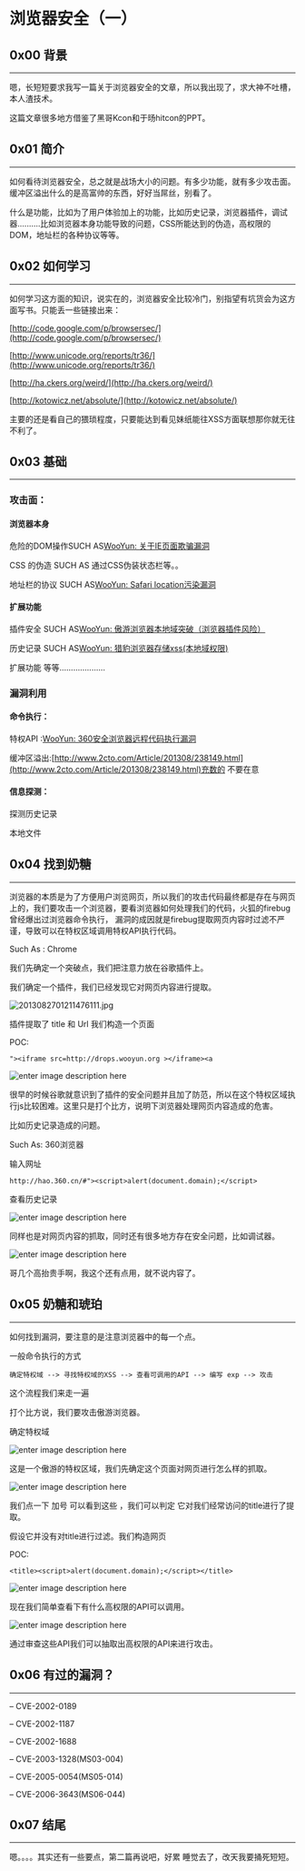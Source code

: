 # 浏览器安全（一）

0x00 背景
-------

* * *

嗯，长短短要求我写一篇关于浏览器安全的文章，所以我出现了，求大神不吐槽，本人渣技术。

这篇文章很多地方借鉴了黑哥Kcon和于旸hitcon的PPT。

0x01 简介
-------

* * *

如何看待浏览器安全，总之就是战场大小的问题。有多少功能，就有多少攻击面。缓冲区溢出什么的是高富帅的东西，好好当屌丝，别看了。

什么是功能，比如为了用户体验加上的功能，比如历史记录，浏览器插件，调试器..........比如浏览器本身功能导致的问题，CSS所能达到的伪造，高权限的DOM，地址栏的各种协议等等。

0x02 如何学习
---------

* * *

如何学习这方面的知识，说实在的，浏览器安全比较冷门，别指望有坑货会为这方面写书。只能丢一些链接出来：

[http://code.google.com/p/browsersec/](http://code.google.com/p/browsersec/)

[http://www.unicode.org/reports/tr36/](http://www.unicode.org/reports/tr36/)

[http://ha.ckers.org/weird/](http://ha.ckers.org/weird/)

[http://kotowicz.net/absolute/](http://kotowicz.net/absolute/)

主要的还是看自己的猥琐程度，只要能达到看见妹纸能往XSS方面联想那你就无往不利了。

0x03 基础
-------

* * *

### 攻击面：

#### 浏览器本身

危险的DOM操作SUCH AS[WooYun: 关于IE页面欺骗漏洞](http://www.wooyun.org/bugs/wooyun-2013-022437)

CSS 的伪造 SUCH AS 通过CSS伪装状态栏等。。

地址栏的协议 SUCH AS[WooYun: Safari location污染漏洞](http://www.wooyun.org/bugs/wooyun-2013-016895)

#### 扩展功能

插件安全 SUCH AS[WooYun: 傲游浏览器本地域突破（浏览器插件风险）](http://www.wooyun.org/bugs/wooyun-2013-022263)

历史记录 SUCH AS[WooYun: 猎豹浏览器存储xss(本地域权限)](http://www.wooyun.org/bugs/wooyun-2013-028185)

扩展功能 等等....................

### 漏洞利用

#### 命令执行：

特权API :[WooYun: 360安全浏览器远程代码执行漏洞](http://www.wooyun.org/bugs/wooyun-2010-020)

缓冲区溢出:[http://www.2cto.com/Article/201308/238149.html](http://www.2cto.com/Article/201308/238149.html)充数的 不要在意

#### 信息探测：

探测历史记录

本地文件

0x04 找到奶糖
---------

* * *

浏览器的本质是为了方便用户浏览网页，所以我们的攻击代码最终都是存在与网页上的，我们要攻击一个浏览器，要看浏览器如何处理我们的代码，火狐的firebug曾经爆出过浏览器命令执行， 漏洞的成因就是firebug提取网页内容时过滤不严谨，导致可以在特权区域调用特权API执行代码。

Such As : Chrome

我们先确定一个突破点，我们把注意力放在谷歌插件上。

我们确定一个插件，我们已经发现它对网页内容进行提取。

![2013082701211476111.jpg](http://drops.javaweb.org/uploads/images/7dd78f741bee80609eb62cab86ef219fee519780.jpg)

插件提取了 title 和 Url 我们构造一个页面

POC:

```
"><iframe src=http://drops.wooyun.org ></iframe><a

```

![enter image description here](http://drops.javaweb.org/uploads/images/4edc0a8c437918591442dff632171a5648c31383.jpg)

很早的时候谷歌就意识到了插件的安全问题并且加了防范，所以在这个特权区域执行js比较困难。这里只是打个比方，说明下浏览器处理网页内容造成的危害。

比如历史记录造成的问题。

Such As: 360浏览器

输入网址

```
http://hao.360.cn/#"><script>alert(document.domain);</script>

```

查看历史记录

![enter image description here](http://drops.javaweb.org/uploads/images/a4346d1a941cd4acf552ef98f10a47102a9c072c.jpg)

同样也是对网页内容的抓取，同时还有很多地方存在安全问题，比如调试器。

![enter image description here](http://drops.javaweb.org/uploads/images/ced369e715382b6310cf126813aa84085bd98796.jpg)

哥几个高抬贵手啊，我这个还有点用，就不说内容了。

0x05 奶糖和琥珀
----------

* * *

如何找到漏洞，要注意的是注意浏览器中的每一个点。

一般命令执行的方式

```
确定特权域 --> 寻找特权域的XSS --> 查看可调用的API --> 编写 exp --> 攻击

```

这个流程我们来走一遍

打个比方说，我们要攻击傲游浏览器。

确定特权域

![enter image description here](http://drops.javaweb.org/uploads/images/f174c2ef1d099523c519f332bf4dcc74dc392dfb.jpg)

这是一个傲游的特权区域，我们先确定这个页面对网页进行怎么样的抓取。

![enter image description here](http://drops.javaweb.org/uploads/images/34e6e6163cc9c4e0daa3b76e7dfe844c9d2664b9.jpg)

我们点一下 加号 可以看到这些 ，我们可以判定 它对我们经常访问的title进行了提取。

假设它并没有对title进行过滤。我们构造网页

POC:

```
<title><script>alert(document.domain);</script></title>

```

![enter image description here](http://drops.javaweb.org/uploads/images/4aad51104e7f0cde606962a482679f3440b820bc.jpg)

现在我们简单查看下有什么高权限的API可以调用。

![enter image description here](http://drops.javaweb.org/uploads/images/ed0dd97c85a7773c6103a0c2c3f2be02c0f22512.jpg)

通过审查这些API我们可以抽取出高权限的API来进行攻击。

0x06 有过的漏洞？
-----------

* * *

– CVE-2002-0189

– CVE-2002-1187

– CVE-2002-1688

– CVE-2003-1328(MS03-004)

– CVE-2005-0054(MS05-014)

– CVE-2006-3643(MS06-044)

0x07 结尾
-------

* * *

嗯。。。。其实还有一些要点，第二篇再说吧，好累 睡觉去了，改天我要捅死短短。